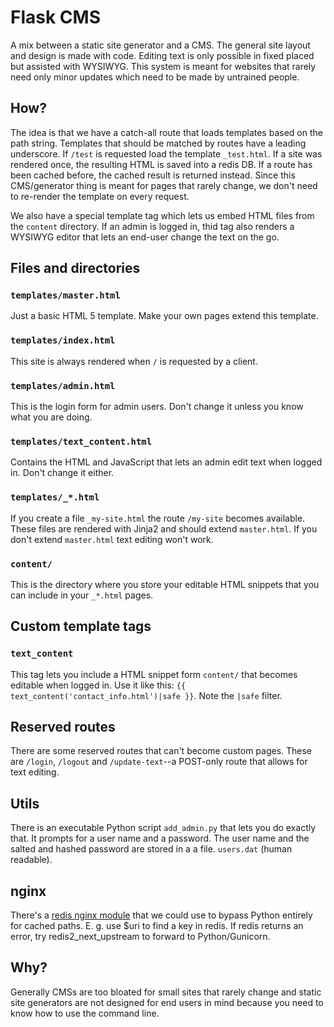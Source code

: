 Flask CMS
=========

A mix between a static site generator and a CMS. The general site layout and
design is made with code. Editing text is only possible in fixed placed but
assisted with WYSIWYG. This system is meant for websites that rarely need only
minor updates which need to be made by untrained people.


How?
----

The idea is that we have a catch-all route that loads templates based on the
path string. Templates that should be matched by routes have a leading underscore.
If `/test` is requested load the template `_test.html`. If a site was rendered
once, the resulting HTML is saved into a redis DB. If a route has been cached
before, the cached result is returned instead. Since this CMS/generator
thing is meant for pages that rarely change, we don't need to re-render the
template on every request.

We also have a special template tag which lets us embed HTML files
from the `content` directory. If an admin is logged in, thid tag also renders a
WYSIWYG editor that lets an end-user change the text on the go.


Files and directories
---------------------

### `templates/master.html`
Just a basic HTML 5 template. Make your own pages extend this template.

### `templates/index.html`
This site is always rendered when `/` is requested by a client.

### `templates/admin.html`
This is the login form for admin users. Don't change it unless you know what you
are doing.

### `templates/text_content.html`
Contains the HTML and JavaScript that lets an admin edit text when logged in.
Don't change it either.

### `templates/_*.html`
If you create a file `_my-site.html` the route `/my-site` becomes available.
These files are rendered with Jinja2 and should extend `master.html`. If you
don't extend `master.html` text editing won't work.

### `content/`
This is the directory where you store your editable HTML snippets that you can
include in your `_*.html` pages.


Custom template tags
--------------------

### `text_content`
This tag lets you include a HTML snippet form `content/` that becomes editable
when logged in. Use it like this: `{{ text_content('contact_info.html')|safe }}`.
Note the `|safe` filter.


Reserved routes
---------------
There are some reserved routes that can't become custom pages. These are `/login`,
`/logout` and `/update-text`--a POST-only route that allows for text editing.


Utils
-----
There is an executable Python script `add_admin.py` that lets you do exactly that.
It prompts for a user name and a password. The user name and the salted and hashed
password are stored in a a file. `users.dat` (human readable).


nginx
-----
There's a [redis nginx module](https://github.com/openresty/redis2-nginx-module#readme)
that we could use to bypass Python entirely for cached paths. E. g. use $uri to
find a key in redis. If redis returns an error, try redis2_next_upstream to
forward to Python/Gunicorn.


Why?
----

Generally CMSs are too bloated for small sites that rarely change and static site
generators are not designed for end users in mind because you need to know how
to use the command line.

